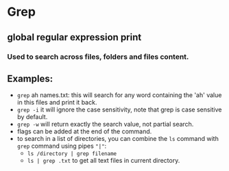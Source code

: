 # Grep
## global regular expression print
### Used to search across files, folders and files content.

## Examples:
- `grep` ah names.txt: this will search for any word containing the 'ah' value in this files and print it back.
- `grep -i` it will ignore the case sensitivity,  note that grep is case sensitive by default.
- `grep -w` will return exactly the search value, not partial search.
- flags can be added at the end of the command.
- to search in a list of directories, you can combine the `ls` command with `grep` command using pipes `"|"`: 
    - `ls /directory | grep filename`
    - `ls | grep .txt` to get all text files in current directory.

